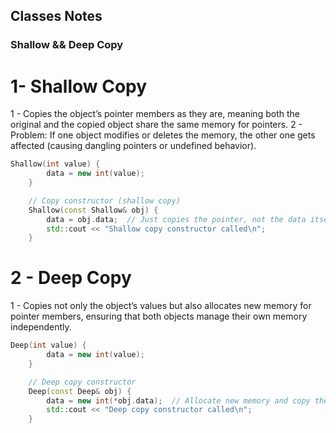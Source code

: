 ## Classes Notes



### Shallow && Deep Copy


# 1- Shallow Copy
1 - Copies the object’s pointer members as they are, meaning both the original and the copied object share the same memory for pointers.
2 - Problem: If one object modifies or deletes the memory, the other one gets affected (causing dangling pointers or undefined behavior).

```cpp
Shallow(int value) {
        data = new int(value);
    }

    // Copy constructor (shallow copy)
    Shallow(const Shallow& obj) {
        data = obj.data;  // Just copies the pointer, not the data itself
        std::cout << "Shallow copy constructor called\n";
    }
```

# 2 - Deep Copy
1 - Copies not only the object’s values but also allocates new memory for pointer members, ensuring that both objects manage their own memory independently.

```cpp
Deep(int value) {
        data = new int(value);
    }

    // Deep copy constructor
    Deep(const Deep& obj) {
        data = new int(*obj.data);  // Allocate new memory and copy the value
        std::cout << "Deep copy constructor called\n";
    }
```